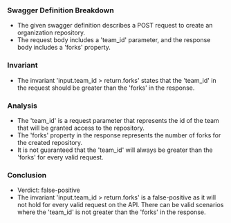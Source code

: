 ### Swagger Definition Breakdown
- The given swagger definition describes a POST request to create an organization repository.
- The request body includes a 'team_id' parameter, and the response body includes a 'forks' property.

### Invariant
- The invariant 'input.team_id > return.forks' states that the 'team_id' in the request should be greater than the 'forks' in the response.

### Analysis
- The 'team_id' is a request parameter that represents the id of the team that will be granted access to the repository.
- The 'forks' property in the response represents the number of forks for the created repository.
- It is not guaranteed that the 'team_id' will always be greater than the 'forks' for every valid request.

### Conclusion
- Verdict: false-positive
- The invariant 'input.team_id > return.forks' is a false-positive as it will not hold for every valid request on the API. There can be valid scenarios where the 'team_id' is not greater than the 'forks' in the response.
